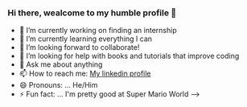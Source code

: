 ### Hi there, wealcome to my humble profile 👋

- 🔭 I’m currently working on finding an internship
- 🌱 I’m currently learning everything I can
- 👯 I’m looking forward to collaborate!
- 🤔 I’m looking for help with books and tutorials that improve coding
- 💬 Ask me about anything
- 📫 How to reach me: [My linkedin profile](https://www.linkedin.com/in/tomazellifelipe/)
- 😄 Pronouns: ... He/Him
- ⚡ Fun fact: ... I'm pretty good at Super Mario World
-->
